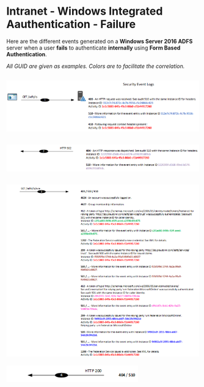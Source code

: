 ﻿# Intranet - Windows Integrated Aauthentication - Failure

Here are the different events generated on a **Windows Server 2016 ADFS** server when a user **fails** to authenticate **internally** using **Form Based Authentication**.

*All GUID are given as examples. Colors are to facilitate the correlation.*

![1](/Images/Intranet-WIA-Success-1.png)
---
![2](/Images/Intranet-WIA-Success-2.png)
---
![3](/Images/Intranet-WIA-Success-3.png)
---
![4](/Images/Intranet-WIA-Success-4.png)

